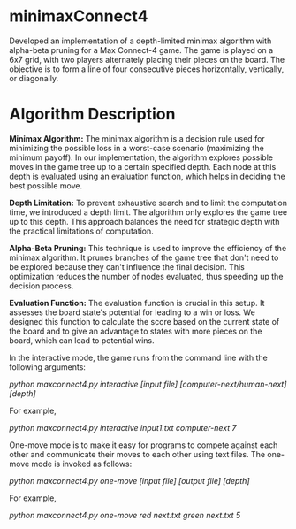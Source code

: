 # minimaxConnect4

Developed an implementation of a depth-limited minimax algorithm with alpha-beta pruning for a Max Connect-4 game. 
The game is played on a 6x7 grid, with two players alternately placing their pieces on the board. 
The objective is to form a line of four consecutive pieces horizontally, vertically, or diagonally.


# Algorithm Description

**Minimax Algorithm:** 
  The minimax algorithm is a decision rule used for minimizing the possible loss in a worst-case scenario (maximizing the minimum payoff). 
In our implementation, the algorithm explores possible moves in the game tree up to a certain specified depth. 
Each node at this depth is evaluated using an evaluation function, which helps in deciding the best possible move.

**Depth Limitation:** 
  To prevent exhaustive search and to limit the computation time, we introduced a depth limit. 
The algorithm only explores the game tree up to this depth. 
This approach balances the need for strategic depth with the practical limitations of computation.

**Alpha-Beta Pruning:** 
  This technique is used to improve the efficiency of the minimax algorithm. 
It prunes branches of the game tree that don't need to be explored because they can't influence the final decision. 
This optimization reduces the number of nodes evaluated, thus speeding up the decision process.

**Evaluation Function:** 
  The evaluation function is crucial in this setup. 
It assesses the board state's potential for leading to a win or loss. 
We designed this function to calculate the score based on the current state of the board and to give an advantage to states with more pieces on the board, which can lead to potential wins.

In the interactive mode, the game runs from the command line with the following arguments:

_python maxconnect4.py interactive [input file] [computer-next/human-next] [depth]_

For example,

_python maxconnect4.py interactive input1.txt computer-next 7_

One-move mode is to make it easy for programs to compete against each other and communicate
their moves to each other using text files. The one-move mode is invoked as follows:

_python maxconnect4.py one-move [input file] [output file] [depth]_

For example,

_python maxconnect4.py one-move red next.txt green next.txt 5_
